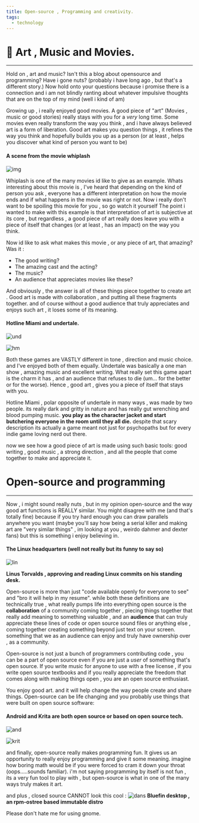 ```yaml
---
title: Open-source , Programming and creativity.
tags:
  - technology
---
```

# 🐧 Art , Music and Movies.
---
Hold on , art and music? Isn't this a blog about opensource and programming? Have i gone nuts? (probably i have long ago , but that's a different story.)
Now hold onto your questions because i promise there is a connection and i am not blindly ranting about whatever impulsive thoughts that are on the top of my mind (well i kind of am)

Growing up , i really enjoyed good movies. A good piece of "art" (Movies , music or good stories) really stays with you for a *very* long time. Some movies even really transform the way you think , and i have always believed art is a form of liberation. Good art makes you question things , it refines the way you think and hopefully builds you up as a person (or at least , helps you discover what kind of person you want to be)

#### A scene from the movie whiplash
![img](whip.png)

Whiplash is one of the many movies id like to give as an example.
Whats interesting about this movie is , I've heard that depending on the kind of person you ask , everyone has a different interpretation on how the movie ends and if what happens in the movie was right or not.
Now i really don't want to be spoiling this movie for you , so go watch it yourself
The point i wanted to make with this example is that interpretation of art is subjective at its core , but regardless ,  a good piece of art really does leave you with a piece of itself that changes (or at least , has an impact) on the way you think.

Now id like to ask what makes this movie , or any piece of art,  that amazing?
Was it :
- The good writing?
- The amazing cast and the acting?
- The music?
- An audience that appreciates movies like these?

And obviously , the answer is all of these things piece together to create art . Good art is made with collaboration , and putting all these fragments together. and of course without a good audience that truly appreciates and enjoys such art , it loses some of its meaning.

#### Hotline Miami and undertale.
![und](und.png)

![hm](hm.png)

Both these games are VASTLY different in tone , direction and music choice.
and I've enjoyed both of them equally.
Undertale was basically a one man show , amazing music and excellent writing. What really set this game apart is the charm it has , and an audience that refuses to die (um... for the better or for the worse). Hence , good art , gives you a piece of itself that stays with you.

Hotline Miami , polar opposite of undertale in many ways , was made by two people. its really dark and gritty in nature and has really gut wrenching and blood pumping music.
**you play as the character jacket and start butchering everyone in the room until they all die.**
despite that scary description its actually a game meant not just for psychopaths but for every indie game loving nerd out there.

now we see how  a good piece of art is made using such basic tools: good writing , good music , a strong direction , and all the people that come together to make and appreciate it.

# Open-source and programming
---

Now , i might sound really nuts , but in my opinion open-source and the way good art functions is REALLY similar.
You might disagree with me (and that's totally fine) because if you try hard enough you can draw parallels anywhere you want
(maybe you'll say how being a serial killer and making art are "very similar things" , im looking at you , weirdo dahmer and dexter fans) 
but this is something i enjoy believing in.

#### The Linux headquarters (well not really but its funny to say so)
![lin](lin.png)

**Linus Torvalds , approving and reading Linux commits on his standing desk.**

Open-source is more than just "code available openly for everyone to see" and "bro it will help in my resume". while both these definitions are technically true , what really pumps life into everything open source is the **collaboration** of a community coming together , piecing things together that really add meaning to something valuable , and an **audience** that can truly appreciate these lines of code or open source sound files or anything else , coming together creating something beyond just text on your screen. something that we as an audience can enjoy and truly have ownership over , as a community.

Open-source is not just a bunch of programmers contributing code , you can be a part of open source even if you are just a *user* of something that's open source. 
If you write music for anyone to use with a free license , if you write open source textbooks and if you really appreciate the freedom that comes along with making things open , you are an open source enthusiast.

You enjoy good art. and it will help change the way people create and share things.
Open-source can be life changing and you probably use things that were built on open source software:

#### Android and Krita are both open source or based on open source tech.
![and](and.png)

![krit](krit.png)


and finally, open-source really makes programming fun. It gives us an opportunity to really enjoy programming and give it some meaning. imagine how boring math would be if you were forced to cram it down your throat (oops.....sounds familiar). i'm not saying programming by itself is not fun , its a very fun tool to play with , but open-source is what in one of the many ways truly makes it art.

and plus , closed source CANNOT look this cool :
![dans](dans.png)
**Bluefin desktop , an rpm-ostree based immutable distro**

Please don't hate me for using gnome.




